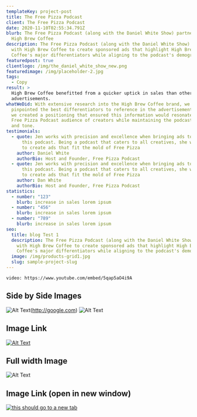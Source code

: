```yaml
---
templateKey: project-post
title: The Free Pizza Podcast
client: The Free Pizza Podcast
date: 2020-11-10T02:55:34.791Z
blurb: The Free Pizza Podcast (along with the Daniel White Show) partnered with
  High Brew Coffee
description: The Free Pizza Podcast (along with the Daniel White Show) partnered
  with High Brew Coffee to create sponsored ads that highlight High Brew
  Coffee's major differentiators while aligning to the podcast's demographic.
featuredpost: true
clientlogo: /img/the_daniel_white_show_new.png
featuredimage: /img/placeholder-2.jpg
tags:
  - Copy
result: >
  High Brew Coffee benefitted from a quicker uptick in sales than other podcast
  advertisements.
whatWeDid: With extensive research into the High Brew Coffee brand, we first
  pinpointed the best differentiators to reference in the advertisement. Then,
  we created a positioning that ensured this information would resonate with the
  Free Pizza Podcast audience of creators while maintaining the podcast’s voice
  and tone.
testimonials:
  - quote: Jen works with precision and excellence when bringing ads to life for
      this podcast. Being a podcast that caters to all creatives, she was able
      to create ads that fit the mold of Free Pizza
    author: Daniel White
    authorBio: Host and Founder, Free Pizza Podcast
  - quote: Jen works with precision and excellence when bringing ads to life for
      this podcast. Being a podcast that caters to all creatives, she was able
      to create ads that fit the mold of Free Pizza
    author: Dan White
    authorBio: Host and Founder, Free Pizza Podcast
statistics:
  - number: "123"
    blurb: increase in sales lorem ipsum
  - number: "456"
    blurb: increase in sales lorem ipsum
  - number: "789"
    blurb: increase in sales lorem ipsum
seo:
  title: blog Test 1
  description: The Free Pizza Podcast (along with the Daniel White Show) partnered
    with High Brew Coffee to create sponsored ads that highlight High Brew
    Coffee's major differentiators while aligning to the podcast's demographic.
  image: /img/products-grid1.jpg
  slug: sample-project-slug
---
```


`video: https://www.youtube.com/embed/5qap5aO4i9A`

## Side by Side Images

![Alt Text](/img/404-cropped.jpg#width=49%;float=left;" 'Test')(http://google.com)
![Alt Text](/img/404-cropped.jpg#width=49%;float=left;margin-left=1%;" 'Test')

## Image Link

[![Alt Text](/img/404-cropped.jpg#external-link=external-link;width=100%;'Test')](http://google.com/)

## Full width Image

![Alt Text](/img/404-cropped.jpg 'Test')

## Image Link (open in new window)

<a target="blank" href="/">

![this should go to a new tab](/img/products-grid2.jpg)

</a>
